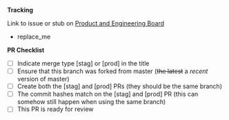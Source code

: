 **Tracking**

Link to issue or stub on [Product and Engineering Board](https://github.com/orgs/Threshold-360/projects/4/views/1)

- replace_me

**PR Checklist**

- [ ] Indicate merge type [stag] or [prod] in the title
- [ ] Ensure that this branch was forked from master (~~the latest~~ a _recent_ version of master)
- [ ] Create both the [stag] and [prod] PRs (they should be the same branch)
- [ ] The commit hashes match on the [stag] and [prod] PR (this can somehow still happen when using the same branch)
- [ ] This PR is ready for review
